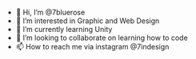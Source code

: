 - 👋 Hi, I’m @7bluerose
- 👀 I’m interested in Graphic and Web Design
- 🌱 I’m currently learning Unity
- 💞️ I’m looking to collaborate on learning how to code
- 📫 How to reach me via instagram @7indesign

<!---
7bluerose/7bluerose is a ✨ special ✨ repository because its `README.md` (this file) appears on your GitHub profile.
You can click the Preview link to take a look at your changes.
--->
